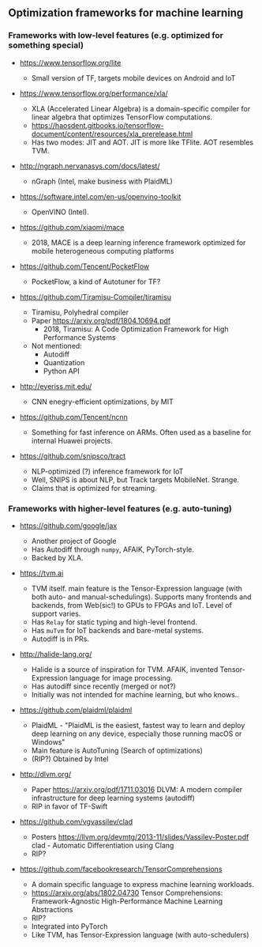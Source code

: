 Optimization frameworks for machine learning
--------------------------------------------

### Frameworks with low-level features (e.g. optimized for something special)

* <https://www.tensorflow.org/lite>
  - Small version of TF, targets mobile devices on Android and IoT

* <https://www.tensorflow.org/performance/xla/>
  - XLA (Accelerated Linear Algebra) is a domain-specific compiler for linear
    algebra that optimizes TensorFlow computations.
  - <https://haosdent.gitbooks.io/tensorflow-document/content/resources/xla_prerelease.html>
  - Has two modes: JIT and AOT. JIT is more like TFlite. AOT resembles TVM.

* <http://ngraph.nervanasys.com/docs/latest/>
  - nGraph (Intel, make business with PlaidML)

* <https://software.intel.com/en-us/openvino-toolkit>
  - OpenVINO (Intel).

* <https://github.com/xiaomi/mace>
  - 2018, MACE is a deep learning inference framework optimized for mobile heterogeneous computing platforms

* <https://github.com/Tencent/PocketFlow>
  - PocketFlow, a kind of Autotuner for TF?

* <https://github.com/Tiramisu-Compiler/tiramisu>
  - Tiramisu, Polyhedral compiler
  - Paper <https://arxiv.org/pdf/1804.10694.pdf>
    + 2018, Tiramisu: A Code Optimization Framework for High Performance Systems
  - Not mentioned:
    + Autodiff
    + Quantization
    + Python API

 * <http://eyeriss.mit.edu/>
   - CNN enegry-efficient optimizations, by MIT

* <https://github.com/Tencent/ncnn>
  - Something for fast inference on ARMs. Often used as a baseline for internal
    Huawei projects.

* <https://github.com/snipsco/tract>
  - NLP-optimized (?) inference framework for IoT
  - Well, SNIPS is about NLP, but Track targets MobileNet. Strange.
  - Claims that is optimized for streaming.

### Frameworks with higher-level features (e.g. auto-tuning)

* <https://github.com/google/jax>
  - Another project of Google
  - Has Autodiff through `numpy`, AFAIK, PyTorch-style.
  - Backed by XLA.

* <https://tvm.ai>
  - TVM itself. main feature is the Tensor-Expression language (with both auto-
    and manual-schedulings). Supports many frontends and backends, from
    Web(sic!) to GPUs to FPGAs and IoT. Level of support varies.
  - Has `Relay` for static typing and high-level frontend.
  - Has `muTvm` for IoT backends and bare-metal systems.
  - Autodiff is in PRs.

* <http://halide-lang.org/>
  - Halide is a source of inspiration for TVM. AFAIK, invented Tensor-Expression
    language for image processing.
  - Has autodiff since recently (merged or not?)
  - Initially was not intended for machine learning, but who knows..

* <https://github.com/plaidml/plaidml>
  - PlaidML - "PlaidML is the easiest, fastest way to learn and deploy deep
    learning on any device, especially those running macOS or Windows"
  - Main feature is AutoTuning (Search of optimizations)
  - (RIP?) Obtained by Intel

* <http://dlvm.org/>
  - Paper <https://arxiv.org/pdf/1711.03016>
    DLVM: A modern compiler infrastructure for deep learning systems (autodiff)
  - RIP in favor of TF-Swift

* <https://github.com/vgvassilev/clad>
  - Posters <https://llvm.org/devmtg/2013-11/slides/Vassilev-Poster.pdf>
    clad - Automatic Differentiation using Clang
  - RIP?

* <https://github.com/facebookresearch/TensorComprehensions>
  - A domain specific language to express machine learning workloads.
  - <https://arxiv.org/abs/1802.04730>
    Tensor Comprehensions: Framework-Agnostic High-Performance Machine Learning Abstractions
  - RIP?
  - Integrated into PyTorch
  - Like TVM, has Tensor-Expression language (with auto-schedulers)

